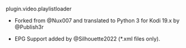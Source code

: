 plugin.video.playlistloader

- Forked from @Nux007 and translated to Python 3 for Kodi 19.x by @Publish3r

- EPG Support added by @Silhouette2022 (*.xml files only).
